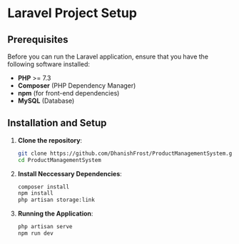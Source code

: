 # Laravel Project Setup

## Prerequisites

Before you can run the Laravel application, ensure that you have the following software installed:

- **PHP** >= 7.3
- **Composer** (PHP Dependency Manager)
- **npm** (for front-end dependencies)
- **MySQL** (Database)

## Installation and Setup

1. **Clone the repository**:
    ```bash
    git clone https://github.com/DhanishFrost/ProductManagementSystem.git
    cd ProductManagementSystem
    ```

2. **Install Neccessary Dependencies**:
   ```bash
   composer install
   npm install
   php artisan storage:link
   ```
2. **Running the Application**:
   ```bash
   php artisan serve
   npm run dev
   ```
